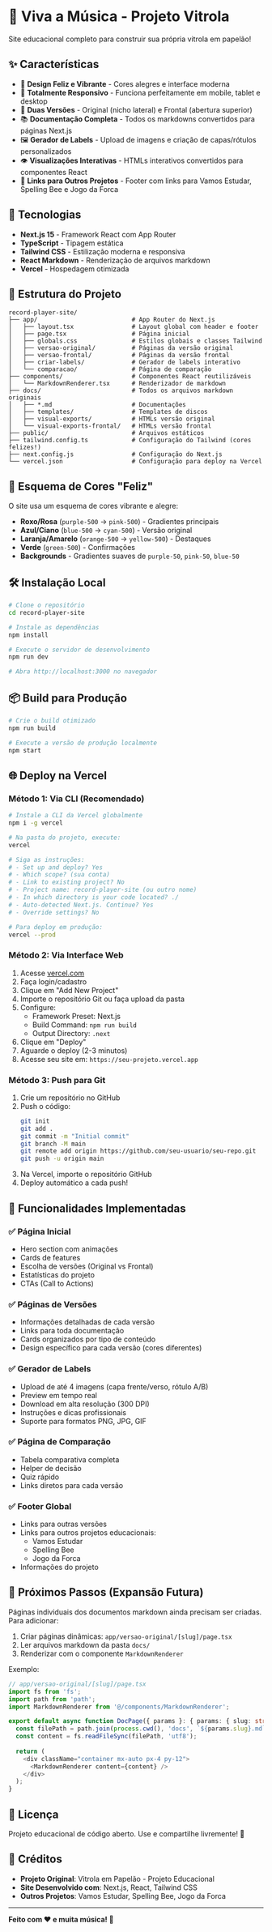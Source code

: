 # 🎵 Viva a Música - Projeto Vitrola

Site educacional completo para construir sua própria vitrola em papelão!

## ✨ Características

- 🎨 **Design Feliz e Vibrante** - Cores alegres e interface moderna
- 📱 **Totalmente Responsivo** - Funciona perfeitamente em mobile, tablet e desktop
- 🎵 **Duas Versões** - Original (nicho lateral) e Frontal (abertura superior)
- 📚 **Documentação Completa** - Todos os markdowns convertidos para páginas Next.js
- 🖼️ **Gerador de Labels** - Upload de imagens e criação de capas/rótulos personalizados
- 👁️ **Visualizações Interativas** - HTMLs interativos convertidos para componentes React
- 🔗 **Links para Outros Projetos** - Footer com links para Vamos Estudar, Spelling Bee e Jogo da Forca

## 🚀 Tecnologias

- **Next.js 15** - Framework React com App Router
- **TypeScript** - Tipagem estática
- **Tailwind CSS** - Estilização moderna e responsiva
- **React Markdown** - Renderização de arquivos markdown
- **Vercel** - Hospedagem otimizada

## 📁 Estrutura do Projeto

```
record-player-site/
├── app/                          # App Router do Next.js
│   ├── layout.tsx                # Layout global com header e footer
│   ├── page.tsx                  # Página inicial
│   ├── globals.css               # Estilos globais e classes Tailwind
│   ├── versao-original/          # Páginas da versão original
│   ├── versao-frontal/           # Páginas da versão frontal
│   ├── criar-labels/             # Gerador de labels interativo
│   └── comparacao/               # Página de comparação
├── components/                   # Componentes React reutilizáveis
│   └── MarkdownRenderer.tsx      # Renderizador de markdown
├── docs/                         # Todos os arquivos markdown originais
│   ├── *.md                      # Documentações
│   ├── templates/                # Templates de discos
│   ├── visual-exports/           # HTMLs versão original
│   └── visual-exports-frontal/   # HTMLs versão frontal
├── public/                       # Arquivos estáticos
├── tailwind.config.ts            # Configuração do Tailwind (cores felizes!)
├── next.config.js                # Configuração do Next.js
└── vercel.json                   # Configuração para deploy na Vercel
```

## 🎨 Esquema de Cores "Feliz"

O site usa um esquema de cores vibrante e alegre:

- **Roxo/Rosa** (`purple-500` → `pink-500`) - Gradientes principais
- **Azul/Ciano** (`blue-500` → `cyan-500`) - Versão original
- **Laranja/Amarelo** (`orange-500` → `yellow-500`) - Destaques
- **Verde** (`green-500`) - Confirmações
- **Backgrounds** - Gradientes suaves de `purple-50`, `pink-50`, `blue-50`

## 🛠️ Instalação Local

```bash
# Clone o repositório
cd record-player-site

# Instale as dependências
npm install

# Execute o servidor de desenvolvimento
npm run dev

# Abra http://localhost:3000 no navegador
```

## 📦 Build para Produção

```bash
# Crie o build otimizado
npm run build

# Execute a versão de produção localmente
npm start
```

## 🌐 Deploy na Vercel

### Método 1: Via CLI (Recomendado)

```bash
# Instale a CLI da Vercel globalmente
npm i -g vercel

# Na pasta do projeto, execute:
vercel

# Siga as instruções:
# - Set up and deploy? Yes
# - Which scope? (sua conta)
# - Link to existing project? No
# - Project name: record-player-site (ou outro nome)
# - In which directory is your code located? ./
# - Auto-detected Next.js. Continue? Yes
# - Override settings? No

# Para deploy em produção:
vercel --prod
```

### Método 2: Via Interface Web

1. Acesse [vercel.com](https://vercel.com)
2. Faça login/cadastro
3. Clique em "Add New Project"
4. Importe o repositório Git ou faça upload da pasta
5. Configure:
   - Framework Preset: Next.js
   - Build Command: `npm run build`
   - Output Directory: `.next`
6. Clique em "Deploy"
7. Aguarde o deploy (2-3 minutos)
8. Acesse seu site em: `https://seu-projeto.vercel.app`

### Método 3: Push para Git

1. Crie um repositório no GitHub
2. Push o código:
   ```bash
   git init
   git add .
   git commit -m "Initial commit"
   git branch -M main
   git remote add origin https://github.com/seu-usuario/seu-repo.git
   git push -u origin main
   ```
3. Na Vercel, importe o repositório GitHub
4. Deploy automático a cada push!

## 🎯 Funcionalidades Implementadas

### ✅ Página Inicial
- Hero section com animações
- Cards de features
- Escolha de versões (Original vs Frontal)
- Estatísticas do projeto
- CTAs (Call to Actions)

### ✅ Páginas de Versões
- Informações detalhadas de cada versão
- Links para toda documentação
- Cards organizados por tipo de conteúdo
- Design específico para cada versão (cores diferentes)

### ✅ Gerador de Labels
- Upload de até 4 imagens (capa frente/verso, rótulo A/B)
- Preview em tempo real
- Download em alta resolução (300 DPI)
- Instruções e dicas profissionais
- Suporte para formatos PNG, JPG, GIF

### ✅ Página de Comparação
- Tabela comparativa completa
- Helper de decisão
- Quiz rápido
- Links diretos para cada versão

### ✅ Footer Global
- Links para outras versões
- Links para outros projetos educacionais:
  - Vamos Estudar
  - Spelling Bee
  - Jogo da Forca
- Informações do projeto

## 🔄 Próximos Passos (Expansão Futura)

Páginas individuais dos documentos markdown ainda precisam ser criadas. Para adicionar:

1. Criar páginas dinâmicas: `app/versao-original/[slug]/page.tsx`
2. Ler arquivos markdown da pasta `docs/`
3. Renderizar com o componente `MarkdownRenderer`

Exemplo:

```typescript
// app/versao-original/[slug]/page.tsx
import fs from 'fs';
import path from 'path';
import MarkdownRenderer from '@/components/MarkdownRenderer';

export default async function DocPage({ params }: { params: { slug: string } }) {
  const filePath = path.join(process.cwd(), 'docs', `${params.slug}.md`);
  const content = fs.readFileSync(filePath, 'utf8');
  
  return (
    <div className="container mx-auto px-4 py-12">
      <MarkdownRenderer content={content} />
    </div>
  );
}
```

## 📝 Licença

Projeto educacional de código aberto. Use e compartilhe livremente! 🎉

## 🙏 Créditos

- **Projeto Original**: Vitrola em Papelão - Projeto Educacional
- **Site Desenvolvido com**: Next.js, React, Tailwind CSS
- **Outros Projetos**: Vamos Estudar, Spelling Bee, Jogo da Forca

---

**Feito com ❤️ e muita música! 🎵**
